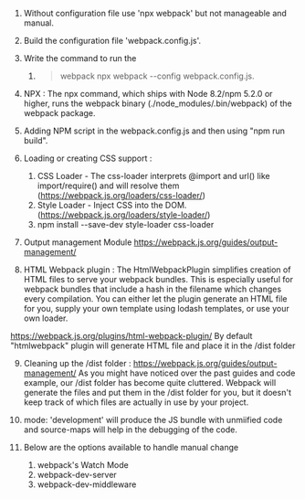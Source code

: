 1. Without configuration file use 'npx webpack' but not manageable and manual.
   
2. Build the configuration file 'webpack.config.js'.

3. Write the command to run the 
   1. > webpack npx webpack --config webpack.config.js.

4. NPX : The npx command, which ships with Node 8.2/npm 5.2.0 or higher, runs the webpack binary (./node_modules/.bin/webpack) of the webpack package.

5. Adding NPM script in the webpack.config.js and then using "npm run build".

6. Loading or creating CSS support : 
   1. CSS Loader - The css-loader interprets @import and url() like import/require() and will resolve them (https://webpack.js.org/loaders/css-loader/)
   2. Style Loader - Inject CSS into the DOM. (https://webpack.js.org/loaders/style-loader/)
   3. npm install --save-dev style-loader css-loader
   
7. Output management Module https://webpack.js.org/guides/output-management/
8. HTML Webpack plugin : The HtmlWebpackPlugin simplifies creation of HTML files to serve your webpack bundles. This is especially useful for webpack bundles that include a hash in the filename which changes every compilation. You can either let the plugin generate an HTML file for you, supply your own template using lodash templates, or use your own loader.

 https://webpack.js.org/plugins/html-webpack-plugin/
 By default "htmlwebpack" plugin will generate HTML file and place it in the /dist folder

 9. Cleaning up the /dist folder : https://webpack.js.org/guides/output-management/
As you might have noticed over the past guides and code example, our /dist folder has become quite cluttered. Webpack will generate the files and put them in the /dist folder for you, but it doesn't keep track of which files are actually in use by your project.

10. mode: 'development' will produce the JS bundle with unmiified code and source-maps will help in the debugging of the code.
    
11. Below are the options available to handle manual change 
    1. webpack's Watch Mode
    2. webpack-dev-server
    3. webpack-dev-middleware

